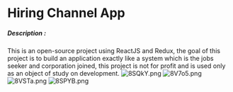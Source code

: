 # Hiring Channel App
##### Description : 
This is an open-source project using ReactJS and Redux, the goal of this project is to build an application exactly like a system which is the jobs seeker and corporation joined,  this project is not for profit and is used only as an object of study on development.
![8SQkY.png](https://cdn.imgpaste.net/2020/01/27/8SQkY.png)
![8V7o5.png](https://cdn.imgpaste.net/2020/01/27/8V7o5.png)
![8VSTa.png](https://cdn.imgpaste.net/2020/01/27/8VSTa.png)
![8SPYB.png](https://cdn.imgpaste.net/2020/01/27/8SPYB.png)